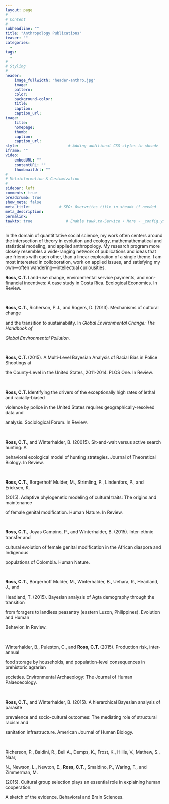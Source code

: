 ```yaml
---
layout: page
#
# Content
#
subheadline: ""
title: "Anthropology Publications"
teaser: ""
categories:
  - 
tags:
  - 
#
# Styling
#
header:
    image_fullwidth: "header-anthro.jpg"
    image:
    pattern:
    color:
    background-color: 
    title:
    caption:
    caption_url:
image:
    title:
    homepage:
    thumb:
    caption:
    caption_url:
style:                      # Adding additional CSS-styles to <head>
iframe: ""
video:
    embedURL: ""
    contentURL: ""
    thumbnailUrl: ""
#
# Metainformation & Customization
#
sidebar: left
comments: true
breadcrumb: true
show_meta: false
meta_title:             # SEO: Overwrites title in <head> if needed
meta_description:
permalink:
tawkto: true               # Enable tawk.to-Service › More › _config.yml
---
```

In the domain of quantititative social science, my work often centers around the intersection of theory in evolution and ecology,  mathemathematical and statistical modeling, and applied anthropology.  My research program more closely resembles a wide-ranging network of publications and ideas that are friends with each other, than a linear exploration of a single theme. I am most interested in colloboration, work on applied issues, and satisfying my own—often wandering—intellectual curiousities.

<p><strong>Ross, C.T. </strong>Land-use change, environmental service payments, and non-financial incentives: A case study in Costa Rica. Ecological Economics. In Review.</p>
<p>&nbsp;</p>
<p><strong>Ross, C.T.</strong>, Richerson, P.J., and Rogers, D. (2013). Mechanisms of cultural change</p>
<p>and the transition to sustainability. In <em>Global Environmental Change: The Handbook of</em></p>
<p><em>Global Environmental Pollution. </em></p>
<p><em>&nbsp;</em></p>
<p><strong>Ross, C.T. </strong>(2015). A Multi-Level Bayesian Analysis of Racial Bias in Police Shootings at</p>
<p>the County-Level in the United States, 2011-2014. PLOS One. In Review.</p>
<p>&nbsp;</p>
<p><strong>Ross, C.T. </strong>Identifying the drivers of the exceptionally high rates of lethal and racially-biased</p>
<p>violence by police in the United States requires geographically-resolved data and</p>
<p>analysis. Sociological Forum. In Review.</p>
<p>&nbsp;</p>
<p><strong>Ross, C.T.</strong>, and Winterhalder, B. (20015). Sit-and-wait versus active search hunting: A</p>
<p>behavioral ecological model of hunting strategies. Journal of Theoretical Biology. In Review.</p>
<p>&nbsp;</p>
<p><strong>Ross, C.T.</strong>, Borgerhoff Mulder, M., Strimling, P., Lindenfors, P., and Ericksen, K.</p>
<p>(2015). Adaptive phylogenetic modeling of cultural traits: The origins and maintenance</p>
<p>of female genital modification. Human Nature. In Review.</p>
<p>&nbsp;</p>
<p><strong>Ross, C.T.</strong>, Joyas Campino, P., and Winterhalder, B. (2015). Inter-ethnic transfer and</p>
<p>cultural evolution of female genital modification in the African diaspora and Indigenous</p>
<p>populations of Colombia. Human Nature.</p>
<p>&nbsp;</p>
<p><strong>Ross, C.T.</strong>, Borgerhoff Mulder, M., Winterhalder, B., Uehara, R., Headland, J., and</p>
<p>Headland, T. (2015). Bayesian analysis of Agta demography through the transition</p>
<p>from foragers to landless peasantry (eastern Luzon, Philippines). Evolution and Human</p>
<p>Behavior. In Review.</p>
<p>&nbsp;</p>
<p>Winterhalder, B., Puleston, C., and <strong>Ross, C.T. </strong>(2015). Production risk, inter-annual</p>
<p>food storage by households, and population-level consequences in prehistoric agrarian</p>
<p>societies. Environmental Archaeology: The Journal of Human Palaeoecology.</p>
<p>&nbsp;</p>
<p><strong>Ross, C.T.</strong>, and Winterhalder, B. (2015). A hierarchical Bayesian analysis of parasite</p>
<p>prevalence and socio-cultural outcomes: The mediating role of structural racism and</p>
<p>sanitation infrastructure. American Journal of Human Biology.</p>
<p>&nbsp;</p>
<p>Richerson, P., Baldini, R., Bell A., Demps, K., Frost, K., Hillis, V., Mathew, S., Naar,</p>
<p>N., Newson, L., Newton, E., <strong>Ross, C.T.</strong>, Smaldino, P., Waring, T., and Zimmerman, M.</p>
<p>(2015). Cultural group selection plays an essential role in explaining human cooperation:</p>
<p>A sketch of the evidence. Behavioral and Brain Sciences.</p>

